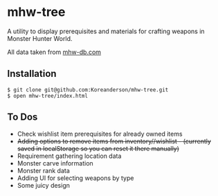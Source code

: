# mhw-tree

A utility to display prerequisites and materials for crafting weapons in Monster Hunter World. 

All data taken from [mhw-db.com](mhw-db.com/)

## Installation

```
$ git clone git@github.com:Koreanderson/mhw-tree.git
$ open mhw-tree/index.html
```
## To Dos

- Check wishlist item prerequisites for already owned items
- ~~Adding options to remove items from inventory//wishlist - (currently saved in localStorage so you can reset it there manually)~~
- Requirement gathering location data
- Monster carve information
- Monster rank data
- Adding UI for selecting weapons by type
- Some juicy design
